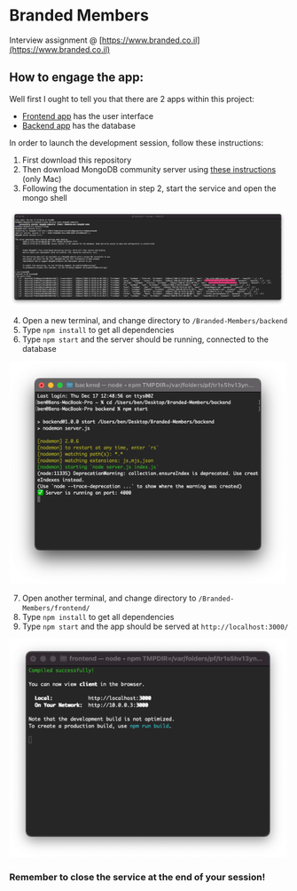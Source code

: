 # Branded Members

Interview assignment @ [https://www.branded.co.il](https://www.branded.co.il)

## How to engage the app:

Well first I ought to tell you that there are 2 apps within this project:

- [Frontend app](https://github.com/belferink1996/Branded-Members/tree/main/frontend) has the user interface
- [Backend app](https://github.com/belferink1996/Branded-Members/tree/main/backend) has the database

In order to launch the development session, follow these instructions:

1. First download this repository
2. Then download MongoDB community server using [these instructions](https://github.com/belferink1996/Branded-Members/tree/main/backend#readme) (only Mac)
3. Following the documentation in step 2, start the service and open the mongo shell

<img src='./img/database.png' alt='database' width='500' />

4. Open a new terminal, and change directory to `/Branded-Members/backend`
5. Type `npm install` to get all dependencies
6. Type `npm start` and the server should be running, connected to the database

<img src='./img/backend.png' alt='database' width='500' />

7. Open another terminal, and change directory to `/Branded-Members/frontend/`
8. Type `npm install` to get all dependencies
9. Type `npm start` and the app should be served at `http://localhost:3000/`

<img src='./img/frontend.png' alt='database' width='500' />

### Remember to close the service at the end of your session!
